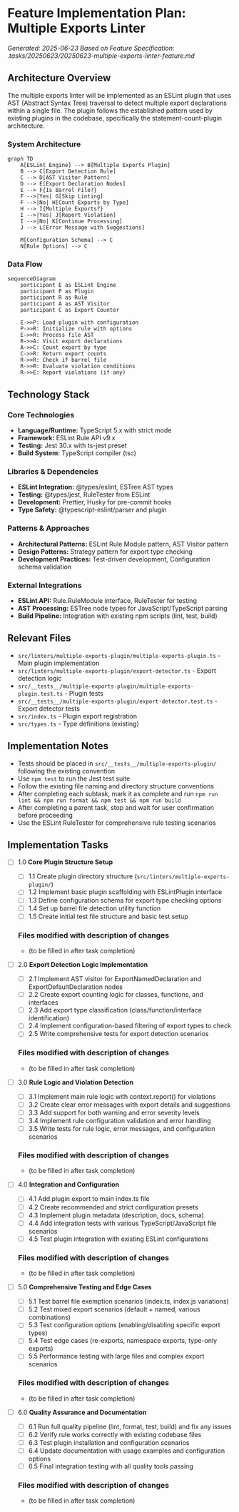 # Feature Implementation Plan: Multiple Exports Linter

_Generated: 2025-06-23_
_Based on Feature Specification: .tasks/20250623/20250623-multiple-exports-linter-feature.md_

## Architecture Overview

The multiple exports linter will be implemented as an ESLint plugin that uses AST (Abstract Syntax Tree) traversal to detect multiple export declarations within a single file. The plugin follows the established pattern used by existing plugins in the codebase, specifically the statement-count-plugin architecture.

### System Architecture

```mermaid
graph TD
    A[ESLint Engine] --> B[Multiple Exports Plugin]
    B --> C[Export Detection Rule]
    C --> D[AST Visitor Pattern]
    D --> E[Export Declaration Nodes]
    E --> F{Is Barrel File?}
    F -->|Yes| G[Skip Linting]
    F -->|No| H[Count Exports by Type]
    H --> I{Multiple Exports?}
    I -->|Yes| J[Report Violation]
    I -->|No| K[Continue Processing]
    J --> L[Error Message with Suggestions]

    M[Configuration Schema] --> C
    N[Rule Options] --> C
```

### Data Flow

```mermaid
sequenceDiagram
    participant E as ESLint Engine
    participant P as Plugin
    participant R as Rule
    participant A as AST Visitor
    participant C as Export Counter

    E->>P: Load plugin with configuration
    P->>R: Initialize rule with options
    E->>R: Process file AST
    R->>A: Visit export declarations
    A->>C: Count export by type
    C->>R: Return export counts
    R->>R: Check if barrel file
    R->>R: Evaluate violation conditions
    R->>E: Report violations (if any)
```

## Technology Stack

### Core Technologies

- **Language/Runtime:** TypeScript 5.x with strict mode
- **Framework:** ESLint Rule API v9.x
- **Testing:** Jest 30.x with ts-jest preset
- **Build System:** TypeScript compiler (tsc)

### Libraries & Dependencies

- **ESLint Integration:** @types/eslint, ESTree AST types
- **Testing:** @types/jest, RuleTester from ESLint
- **Development:** Prettier, Husky for pre-commit hooks
- **Type Safety:** @typescript-eslint/parser and plugin

### Patterns & Approaches

- **Architectural Patterns:** ESLint Rule Module pattern, AST Visitor pattern
- **Design Patterns:** Strategy pattern for export type checking
- **Development Practices:** Test-driven development, Configuration schema validation

### External Integrations

- **ESLint API:** Rule.RuleModule interface, RuleTester for testing
- **AST Processing:** ESTree node types for JavaScript/TypeScript parsing
- **Build Pipeline:** Integration with existing npm scripts (lint, test, build)

## Relevant Files

- `src/linters/multiple-exports-plugin/multiple-exports-plugin.ts` - Main plugin implementation
- `src/linters/multiple-exports-plugin/export-detector.ts` - Export detection logic
- `src/__tests__/multiple-exports-plugin/multiple-exports-plugin.test.ts` - Plugin tests
- `src/__tests__/multiple-exports-plugin/export-detector.test.ts` - Export detector tests
- `src/index.ts` - Plugin export registration
- `src/types.ts` - Type definitions (existing)

## Implementation Notes

- Tests should be placed in `src/__tests__/multiple-exports-plugin/` following the existing convention
- Use `npm test` to run the Jest test suite
- Follow the existing file naming and directory structure conventions
- After completing each subtask, mark it as complete and run `npm run lint && npm run format && npm test && npm run build`
- After completing a parent task, stop and wait for user confirmation before proceeding
- Use the ESLint RuleTester for comprehensive rule testing scenarios

## Implementation Tasks

- [ ] 1.0 **Core Plugin Structure Setup**
  - [ ] 1.1 Create plugin directory structure (`src/linters/multiple-exports-plugin/`)
  - [ ] 1.2 Implement basic plugin scaffolding with ESLintPlugin interface
  - [ ] 1.3 Define configuration schema for export type checking options
  - [ ] 1.4 Set up barrel file detection utility function
  - [ ] 1.5 Create initial test file structure and basic test setup

  ### Files modified with description of changes
  - (to be filled in after task completion)

- [ ] 2.0 **Export Detection Logic Implementation**
  - [ ] 2.1 Implement AST visitor for ExportNamedDeclaration and ExportDefaultDeclaration nodes
  - [ ] 2.2 Create export counting logic for classes, functions, and interfaces
  - [ ] 2.3 Add export type classification (class/function/interface identification)
  - [ ] 2.4 Implement configuration-based filtering of export types to check
  - [ ] 2.5 Write comprehensive tests for export detection scenarios

  ### Files modified with description of changes
  - (to be filled in after task completion)

- [ ] 3.0 **Rule Logic and Violation Detection**
  - [ ] 3.1 Implement main rule logic with context.report() for violations
  - [ ] 3.2 Create clear error messages with export details and suggestions
  - [ ] 3.3 Add support for both warning and error severity levels
  - [ ] 3.4 Implement rule configuration validation and error handling
  - [ ] 3.5 Write tests for rule logic, error messages, and configuration scenarios

  ### Files modified with description of changes
  - (to be filled in after task completion)

- [ ] 4.0 **Integration and Configuration**
  - [ ] 4.1 Add plugin export to main index.ts file
  - [ ] 4.2 Create recommended and strict configuration presets
  - [ ] 4.3 Implement plugin metadata (description, docs, schema)
  - [ ] 4.4 Add integration tests with various TypeScript/JavaScript file scenarios
  - [ ] 4.5 Test plugin integration with existing ESLint configurations

  ### Files modified with description of changes
  - (to be filled in after task completion)

- [ ] 5.0 **Comprehensive Testing and Edge Cases**
  - [ ] 5.1 Test barrel file exemption scenarios (index.ts, index.js variations)
  - [ ] 5.2 Test mixed export scenarios (default + named, various combinations)
  - [ ] 5.3 Test configuration options (enabling/disabling specific export types)
  - [ ] 5.4 Test edge cases (re-exports, namespace exports, type-only exports)
  - [ ] 5.5 Performance testing with large files and complex export scenarios

  ### Files modified with description of changes
  - (to be filled in after task completion)

- [ ] 6.0 **Quality Assurance and Documentation**
  - [ ] 6.1 Run full quality pipeline (lint, format, test, build) and fix any issues
  - [ ] 6.2 Verify rule works correctly with existing codebase files
  - [ ] 6.3 Test plugin installation and configuration scenarios
  - [ ] 6.4 Update documentation with usage examples and configuration options
  - [ ] 6.5 Final integration testing with all quality tools passing

  ### Files modified with description of changes
  - (to be filled in after task completion)
